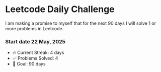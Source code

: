 # Leetcode Daily Challenge

I am making a promise to myself that for the next 90 days I will solve 1 or more problems in Leetcode.

### Start date 22 May, 2025

- 🔥 Current Streak: 4 days
- ✅ Problems Solved: 4
- 🎯 Goal: 90 days